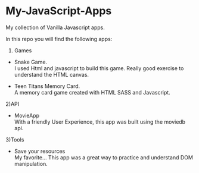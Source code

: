 # My-JavaScript-Apps
My collection of Vanilla Javascript apps.

In this repo you will find the following apps:

1) Games
  * Snake Game.<br>
        I used Html and javascript to build this game. Really good exercise to understand the HTML canvas. 
        
  * Teen Titans Memory Card.<br>
        A memory card game created with HTML SASS and Javascript.  
 
 2)API
  * MovieApp <br>
       With a friendly User Experience, this app was built using the moviedb api.  
 
 3)Tools
   * Save your resources <br>
      My favorite... This app was a great way to practice and understand DOM manipulation. 
      
